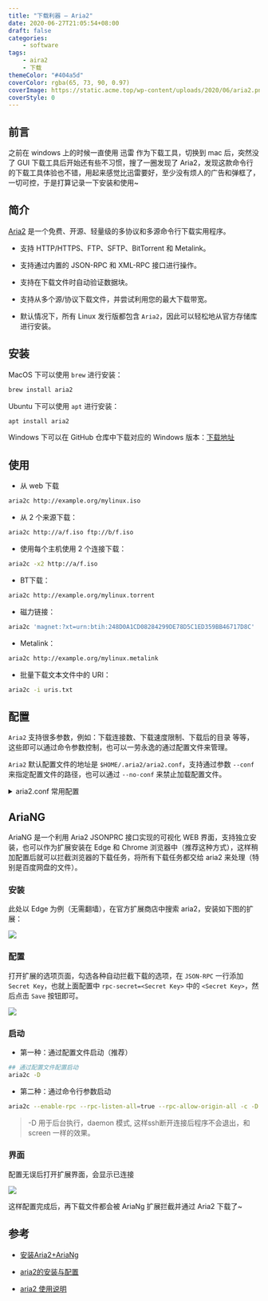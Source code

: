 ```yaml
---
title: "下载利器 – Aria2"
date: 2020-06-27T21:05:54+08:00
draft: false
categories:
    - software
tags:
    - aira2
    - 下载
themeColor: "#404a5d"
coverColor: rgba(65, 73, 90, 0.97)
coverImage: https://static.acme.top/wp-content/uploads/2020/06/aria2.png
coverStyle: 0
---
```


## 前言

之前在 windows 上的时候一直使用 迅雷 作为下载工具，切换到 mac 后，突然没了 GUI 下载工具后开始还有些不习惯，搜了一圈发现了 Aria2，发现这款命令行的下载工具体验也不错，用起来感觉比迅雷要好，至少没有烦人的广告和弹框了，一切可控，于是打算记录一下安装和使用~

## 简介

[Aria2](https://aria2.github.io/ "Aria2") 是一个免费、开源、轻量级的多协议和多源命令行下载实用程序。

- 支持 HTTP/HTTPS、FTP、SFTP、BitTorrent 和 Metalink。

- 支持通过内置的 JSON-RPC 和 XML-RPC 接口进行操作。

- 支持在下载文件时自动验证数据块。

- 支持从多个源/协议下载文件，并尝试利用您的最大下载带宽。

- 默认情况下，所有 Linux 发行版都包含 `Aria2`，因此可以轻松地从官方存储库进行安装。

## 安装

MacOS 下可以使用 `brew` 进行安装：

```bash
brew install aria2
```

Ubuntu 下可以使用 `apt` 进行安装：

```bash
apt install aria2
```

Windows 下可以在 GitHub 仓库中下载对应的 Windows 版本：[下载地址](https://github.com/aria2/aria2/releases "下载地址")

## 使用

- 从 web 下载

```bash
aria2c http://example.org/mylinux.iso
```

- 从 2 个来源下载：

```bash
aria2c http://a/f.iso ftp://b/f.iso
```

- 使用每个主机使用 2 个连接下载：

```bash
aria2c -x2 http://a/f.iso
```

- BT下载：

```bash
aria2c http://example.org/mylinux.torrent
```

- 磁力链接：

```bash
aria2c 'magnet:?xt=urn:btih:248D0A1CD08284299DE78D5C1ED359BB46717D8C'
```

- Metalink：

```bash
aria2c http://example.org/mylinux.metalink
```

- 批量下载文本文件中的 URI：

```bash
aria2c -i uris.txt
```

## 配置

`Aria2` 支持很多参数，例如：下载连接数、下载速度限制、下载后的目录 等等，这些即可以通过命令参数控制，也可以一劳永逸的通过配置文件来管理。

`Aria2` 默认配置文件的地址是 `$HOME/.aria2/aria2.conf`，支持通过参数 `--conf` 来指定配置文件的路径，也可以通过 `--no-conf` 来禁止加载配置文件。


<details>

<summary> aria2.conf <badge class="">常用配置</badge></summary>

```properties

## 基本配置 ##

# 文件的保存路径，默认：当前位置
dir=/Users/niqingyang/Downloads/
# 断点续传
continue=true

## 下载连接相关 ##

# 最大同时下载任务数，默认：5
max-concurrent-downloads=16
# 同一服务器连接数，默认：1
max-connection-per-server=10
# 最小文件分片大小, 添加时可指定, 取值范围1M -1024M, 默认:20M
# 假定size=10M, 文件为20MiB 则使用两个来源下载; 文件为15MiB 则使用一个来源下载
min-split-size=1M
# 单个任务最大线程数, 添加时可指定, 默认:5
split=10
# 整体下载速度限制, 运行时可修改, 默认:0
# max-overall-download-limit=0
# 单个任务下载速度限制, 默认:0
# max-download-limit=0
# 整体上传速度限制, 运行时可修改, 默认:0
max-overall-upload-limit=20kb
# 单个任务上传速度限制, 默认:0
max-upload-limit=5kb
# 禁用IPv6, 默认:false
disable-ipv6=true
# 禁用https证书检查
check-certificate=false
#运行覆盖已存在文件
allow-overwrite=true
#如果已存在同一文件，自动重命名
auto-file-renaming=true

## 进度保存相关 ##

# 从会话文件中读取下载任务
# input-file=/Users/niqingyang/.aria2/aria2.session
# 在Aria2退出时保存`错误/未完成`的下载任务到会话文件
# save-session=/Users/niqingyang/.aria2/aria2.session
# 定时保存会话, 0为退出时才保存, 需1.16.1以上版本, 默认:0
# save-session-interval=30

## BT/PT下载相关 ##

# 当下载的是一个种子(以.torrent结尾)时, 自动开始BT任务, 默认:true
#follow-torrent=true
# BT监听端口, 当端口被屏蔽时使用, 默认:6881-6999
listen-port=51413
# 单个种子最大连接数, 默认:55
#bt-max-peers=55
# 打开DHT功能, PT需要禁用, 默认:true
enable-dht=true
# 打开IPv6 DHT功能, PT需要禁用
enable-dht6=false
# DHT网络监听端口, 默认:6881-6999
#dht-listen-port=6881-6999
# 本地节点查找, PT需要禁用, 默认:false
bt-enable-lpd=true
# 种子交换, PT需要禁用, 默认:true
enable-peer-exchange=true
# 每个种子限速, 对少种的PT很有用, 默认:50K
#bt-request-peer-speed-limit=50K
# 客户端伪装, PT需要
peer-id-prefix=-UT341-
user-agent=uTorrent/341(109279400)(30888)
# 当种子的分享率达到这个数时, 自动停止做种, 0为一直做种, 默认:1.0
seed-ratio=1.0
# 强制保存会话, 话即使任务已经完成, 默认:false
# 较新的版本开启后会在任务完成后依然保留.aria2文件
#force-save=false
# BT校验相关, 默认:true
#bt-hash-check-seed=true
# 继续之前的BT任务时, 无需再次校验, 默认:false
bt-seed-unverified=true
# 保存磁力链接元数据为种子文件(.torrent文件), 默认:false
#bt-save-metadata=false
#仅下载种子文件
bt-metadata-only=true
#通过网上的种子文件下载，种子保存在内存
follow-torrent=mem

# 根据可用的带宽优化并发下载次数
optimize-concurrent-downloads=true
# 将间隔（以秒为单位）设置为输出下载进度摘要。设置将禁止显示输出
summary-interval=0

## RPC相关设置 ##

# 启用RPC, 默认:false
enable-rpc=true
# 允许所有来源, 默认:false
rpc-allow-origin-all=true
# 允许非外部访问, 默认:false
rpc-listen-all=true
# 事件轮询方式, 取值:[epoll, kqueue, port, poll, select], 不同系统默认值不同
#event-poll=select
# RPC 监听端口, 端口被占用时可以修改, 默认:6800
rpc-listen-port=6800
# 设置的 RPC 授权令牌，在设置 AriaNg 时需要用到，请手动更改
rpc-secret=<Secret Key>
```

</details>

## AriaNG

AriaNG 是一个利用 Aria2 JSONPRC 接口实现的可视化 WEB 界面，支持独立安装，也可以作为扩展安装在 Edge 和 Chrome 浏览器中（推荐这种方式），这样稍加配置后就可以拦截浏览器的下载任务，将所有下载任务都交给 aria2 来处理（特别是百度网盘的文件）。

### 安装

此处以 Edge 为例（无需翻墙），在官方扩展商店中搜索 aria2，安装如下图的扩展：

![](https://store-images.s-microsoft.com/image/apps.32562.625b4f3d-bb75-494e-baf4-693b199e4ca7.a178a838-46e7-4016-bfa7-83ba339fd810.4ada587c-e694-4345-a869-2f1e45a7a627?mode=scale&h=150&q=90&w=150)

### 配置

打开扩展的选项页面，勾选各种自动拦截下载的选项，在 `JSON-RPC` 一行添加 `Secret Key`，也就上面配置中 `rpc-secret=<Secret Key>` 中的 `<Secret Key>`，然后点击 `Save` 按钮即可。

![](https://static.acme.top/wp-content/uploads/2020/06/paste-375f855a7375252ae68fe9e240786762-1.png?w=900&h=694)

### 启动

- 第一种：通过配置文件启动（推荐）

```bash
## 通过配置文件配置启动
aria2c -D
```

- 第二种：通过命令行参数启动

```bash
aria2c --enable-rpc --rpc-listen-all=true --rpc-allow-origin-all -c -D
```

<warning>

> -D  用于后台执行，daemon 模式, 这样ssh断开连接后程序不会退出，和 screen 一样的效果。

</warning>

### 界面

配置无误后打开扩展界面，会显示已连接

![](https://static.acme.top/wp-content/uploads/2020/06/paste-eea4dbd8120310ba27d831eb7b9462f3-1.png?w=900&h=472)

这样配置完成后，再下载文件都会被 AriaNg 扩展拦截并通过 Aria2 下载了~


## 参考

- [安装Aria2+AriaNg](https://blog.haitianhome.com/install-aria2-web-ariang.htmlhttp:// "安装Aria2+AriaNg")

- [aria2的安装与配置](https://www.cnblogs.com/awakenedy/p/10985061.html "aria2的安装与配置")

- [aria2 使用说明](https://github.com/erasin/notes/blob/master/linux/soft/aria2.md "aria2 使用说明")
